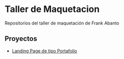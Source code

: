 # Taller de Maquetacion

Repositorios del taller de maquetación de Frank Abanto

## Proyectos

- [Landing Page de tipo Portafolio](https://FrankUsqAbant.github.io/frank-taller-maquetacion/portafolio)
